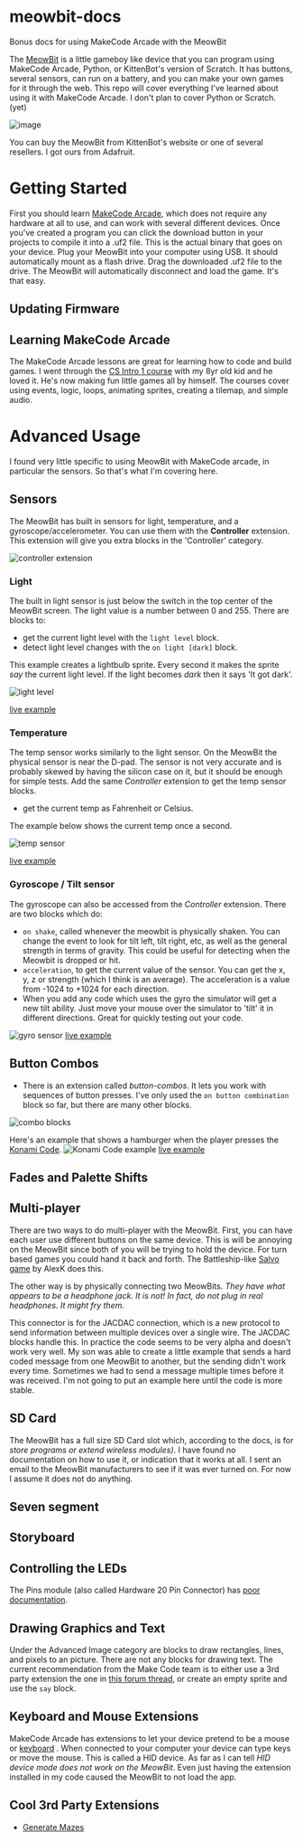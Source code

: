# meowbit-docs

Bonus docs for using MakeCode Arcade with the MeowBit

The [MeowBit](https://www.kittenbot.cc/products/meowbit-codable-console-for-microsoft-makecode-arcade) is a little 
gameboy like device that you can program using MakeCode Arcade, Python, or KittenBot's version of Scratch. It has
buttons, several sensors, can run on a battery, and you can make your own games for it through the web. This repo
will cover everything I've learned about using it with MakeCode Arcade. I don't plan to cover Python or Scratch. (yet)  

![image](./img/meowbit.jpg)

You can buy the MeowBit from KittenBot's website or one of several resellers. I got ours from Adafruit.

# Getting Started

First you should learn [MakeCode Arcade](https://arcade.makecode.com/), which does not require any hardware at 
all to use, and can work with several different devices. Once you've created a program you can 
click the download button in your projects to compile 
it into a .uf2 file.  This is the actual binary that goes on your device.  Plug your MeowBit into your computer using USB. It should
automatically mount as a flash drive. Drag the downloaded .uf2 file to the drive. The MeowBit will automatically disconnect
and load the game. It's that easy.

## Updating Firmware

## Learning MakeCode Arcade

The MakeCode Arcade lessons are great for learning how to code and build games.  I went through the
[CS Intro 1 course](https://arcade.makecode.com/courses/csintro1) with my 8yr old kid and he loved it.
He's now making fun little games all by himself.   The courses cover using events, logic, loops,
animating sprites, creating a tilemap, and simple audio.

# Advanced Usage

I found very little specific to using MeowBit with MakeCode arcade, in particular the sensors. So that's 
what I'm covering here.


## Sensors

The MeowBit has built in sensors for light, temperature, and a gyroscope/accelerometer.  You can use them
with the **Controller** extension. This extension will give you extra blocks in the 'Controller' category.

![controller extension](img/controller-extension.png)

### Light

The built in light sensor is just below the switch in the top center of the MeowBit screen. The light value
is a number between 0 and 255. There are blocks to: 

* get the current light level with the `light level` block.
* detect light level changes with the `on light [dark]` block.

This example creates a lightbulb sprite. Every second it makes
the sprite *say* the current light level.  If the light becomes
*dark* then it says 'It got dark'. 

![light level](img/light_sensor.png) 

[live example](https://makecode.com/_3XbUYE2VdH8e)

 
### Temperature

The temp sensor works similarly to the light sensor. On the MeowBit the physical sensor is near the D-pad. 
The sensor is not very accurate and is probably skewed by having the silicon case on it, but it should be enough
for simple tests.  Add the same *Controller* extension to get the temp sensor blocks.

* get the current temp as Fahrenheit or Celsius.

The example below shows the current temp once a second.

![temp sensor](img/temp_sensor.png)

[live example](https://makecode.com/_UTyR9tft0YVY)

### Gyroscope / Tilt sensor
 
The gyroscope can also be accessed from the *Controller* extension.  There are two blocks which do:

* `on shake`, called whenever the meowbit is physically shaken. You can change the event to look for
tilt left, tilt right, etc, as well as the general strength in terms of gravity. This could be useful
for detecting when the Meowbit is dropped or hit.
* `acceleration`, to get the current value of the sensor. You can get the x, y, z or strength (which I think is an average).
The acceleration is a value from -1024 to +1024 for each direction.
* When you add any code which uses the gyro the simulator will get a new tilt ability. Just move your mouse over
the simulator to 'tilt' it in different directions. Great for quickly testing out your code.

![gyro sensor](img/gyro_sensor.png)
[live example](https://makecode.com/_J3w887E2eAH1)


## Button Combos

* There is an extension called *button-combos*. It lets you work with sequences of button presses. I've only
used the `on button combination` block so far, but there are many other blocks.

![combo blocks](img/combos-blocks.png)

Here's an example that shows a hamburger when the player presses the [Konami Code](https://en.wikipedia.org/wiki/Konami_Code).
![Konami Code example](img/konami-example.png)
[live example](https://makecode.com/_0EcemFEiWfi3)


## Fades and Palette Shifts





## Multi-player

There are two ways to do multi-player with the MeowBit. First, you can have each user use 
different buttons on the same device. This is will be annoying on the MeowBit since both 
of you will be trying to hold the device. For turn based games you could hand it back and forth. 
The Battleship-like [Salvo game](https://forum.makecode.com/t/presenting-salvo/199) by AlexK does this.

The other way is by physically connecting two MeowBits. *They have what appears to be a headphone jack. 
It is not!  In fact, do not plug in real headphones. It might fry them.* 

This connector is for the JACDAC connection, which is a new protocol to send information between multiple
devices over a single wire. The JACDAC blocks handle this. In practice 
the code seems to be very alpha and doesn't work very well. My son was able to create a little example
that sends a hard coded message from one MeowBit to another, but the sending didn't work every time. 
Sometimes we had to send a message multiple times before it was received.  I'm not going
to put an example here until the code is more stable.


## SD Card

The MeowBit has a full size SD Card slot which, according to the docs, is for *store programs or extend wireless modules)*. I have found no documentation on how to use it, or indication that it works at all.
I sent an email to the MeowBit manufacturers to see if it was ever turned on. For now I assume it does not
do anything.

## Seven segment

## Storyboard

## Controlling the LEDs

The Pins module (also called Hardware 20 Pin Connector) has [poor
documentation](https://arcade.makecode.com/reference/pins/).


## Drawing Graphics and Text

Under the Advanced Image category are blocks to draw rectangles, lines, and pixels to an picture. 
There are not any blocks for drawing text.  The current recommendation from the Make Code team is to
either use a 3rd party extension the one in
[this forum thread](https://forum.makecode.com/t/text-sprite-extension/1634),  or create an empty 
sprite and use the `say` block. 

## Keyboard and Mouse Extensions

MakeCode Arcade has extensions to let your device pretend to be a mouse or
[keyboard](https://arcade.makecode.com/reference/keyboard/) . 
When connected to your computer your device can type keys or move the mouse. This is called a
HID device. As far as I can tell *HID device mode does not work on the MeowBit*. Even
just having the extension installed in my code caused the MeowBit to not load the app.

 

## Cool 3rd Party Extensions

* [Generate Mazes](https://forum.makecode.com/t/mazes-extension/290)

